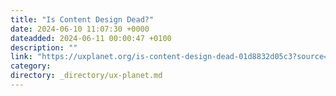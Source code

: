 ```yaml
---
title: "Is Content Design Dead?"
date: 2024-06-10 11:07:30 +0000
dateadded: 2024-06-11 00:00:47 +0100
description: ""
link: "https://uxplanet.org/is-content-design-dead-01d8832d05c3?source=rss----819cc2aaeee0---4"
category:
directory: _directory/ux-planet.md
---
```

